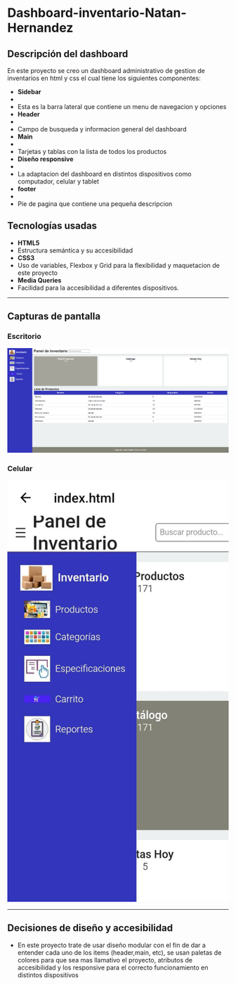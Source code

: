 # Dashboard-inventario-Natan-Hernandez

##  Descripción del dashboard
En este proyecto se creo un dashboard administrativo de gestion de inventarios en html y css el cual tiene los siguientes componentes:  

- **Sidebar**
- 
- Esta es la barra lateral que contiene un menu de navegacion y opciones
- **Header**
- 
- Campo de busqueda y informacion general del dashboard
- **Main**
- 
- Tarjetas y tablas con la lista de todos los productos
- **Diseño responsive**
- 
- La adaptacion del dashboard en distintos dispositivos como computador, celular y tablet
- **footer**
- 
- Pie de pagina que contiene una pequeña descripcion 


##  Tecnologías usadas
- **HTML5**
-  Estructura semántica y su accesibilidad
- **CSS3**
-  Uso de variables, Flexbox y Grid para la flexibilidad y maquetacion de este proyecto
- **Media Queries**
-  Facilidad para la accesibilidad a diferentes dispositivos.

---

## Capturas de pantalla

### Escritorio
![Escritorio](assets/pantalla.png)


### Celular
![celular](assets/celular.jpg)

---

##  Decisiones de diseño y accesibilidad
- En este proyecto trate de usar diseño modular con el fin de dar a entender cada uno de los items (header,main, etc), se usan paletas de colores para que sea mas llamativo el proyecto, atributos de accesibilidad y los responsive para el correcto funcionamiento en distintos dispositivos 

